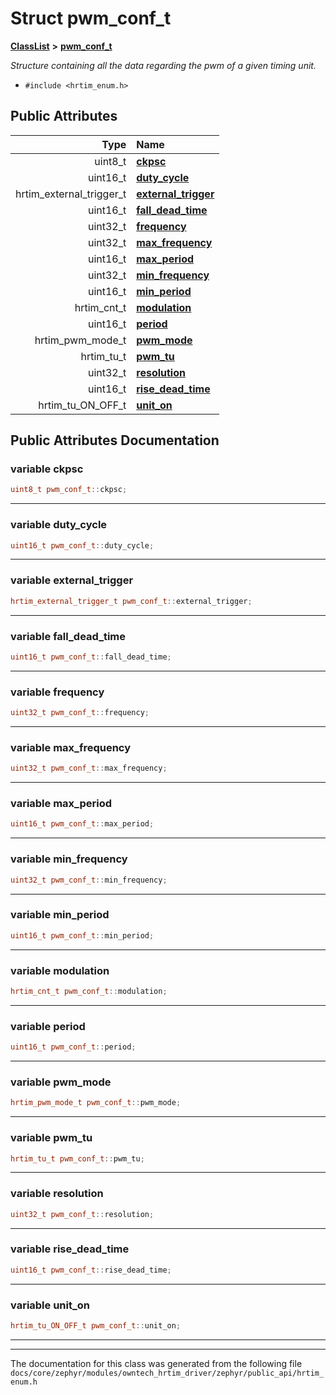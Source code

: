 

# Struct pwm\_conf\_t



[**ClassList**](annotated.md) **>** [**pwm\_conf\_t**](structpwm__conf__t.md)



_Structure containing all the data regarding the pwm of a given timing unit._ 

* `#include <hrtim_enum.h>`





















## Public Attributes

| Type | Name |
| ---: | :--- |
|  uint8\_t | [**ckpsc**](#variable-ckpsc)  <br> |
|  uint16\_t | [**duty\_cycle**](#variable-duty_cycle)  <br> |
|  hrtim\_external\_trigger\_t | [**external\_trigger**](#variable-external_trigger)  <br> |
|  uint16\_t | [**fall\_dead\_time**](#variable-fall_dead_time)  <br> |
|  uint32\_t | [**frequency**](#variable-frequency)  <br> |
|  uint32\_t | [**max\_frequency**](#variable-max_frequency)  <br> |
|  uint16\_t | [**max\_period**](#variable-max_period)  <br> |
|  uint32\_t | [**min\_frequency**](#variable-min_frequency)  <br> |
|  uint16\_t | [**min\_period**](#variable-min_period)  <br> |
|  hrtim\_cnt\_t | [**modulation**](#variable-modulation)  <br> |
|  uint16\_t | [**period**](#variable-period)  <br> |
|  hrtim\_pwm\_mode\_t | [**pwm\_mode**](#variable-pwm_mode)  <br> |
|  hrtim\_tu\_t | [**pwm\_tu**](#variable-pwm_tu)  <br> |
|  uint32\_t | [**resolution**](#variable-resolution)  <br> |
|  uint16\_t | [**rise\_dead\_time**](#variable-rise_dead_time)  <br> |
|  hrtim\_tu\_ON\_OFF\_t | [**unit\_on**](#variable-unit_on)  <br> |












































## Public Attributes Documentation




### variable ckpsc 

```C++
uint8_t pwm_conf_t::ckpsc;
```




<hr>



### variable duty\_cycle 

```C++
uint16_t pwm_conf_t::duty_cycle;
```




<hr>



### variable external\_trigger 

```C++
hrtim_external_trigger_t pwm_conf_t::external_trigger;
```




<hr>



### variable fall\_dead\_time 

```C++
uint16_t pwm_conf_t::fall_dead_time;
```




<hr>



### variable frequency 

```C++
uint32_t pwm_conf_t::frequency;
```




<hr>



### variable max\_frequency 

```C++
uint32_t pwm_conf_t::max_frequency;
```




<hr>



### variable max\_period 

```C++
uint16_t pwm_conf_t::max_period;
```




<hr>



### variable min\_frequency 

```C++
uint32_t pwm_conf_t::min_frequency;
```




<hr>



### variable min\_period 

```C++
uint16_t pwm_conf_t::min_period;
```




<hr>



### variable modulation 

```C++
hrtim_cnt_t pwm_conf_t::modulation;
```




<hr>



### variable period 

```C++
uint16_t pwm_conf_t::period;
```




<hr>



### variable pwm\_mode 

```C++
hrtim_pwm_mode_t pwm_conf_t::pwm_mode;
```




<hr>



### variable pwm\_tu 

```C++
hrtim_tu_t pwm_conf_t::pwm_tu;
```




<hr>



### variable resolution 

```C++
uint32_t pwm_conf_t::resolution;
```




<hr>



### variable rise\_dead\_time 

```C++
uint16_t pwm_conf_t::rise_dead_time;
```




<hr>



### variable unit\_on 

```C++
hrtim_tu_ON_OFF_t pwm_conf_t::unit_on;
```




<hr>

------------------------------
The documentation for this class was generated from the following file `docs/core/zephyr/modules/owntech_hrtim_driver/zephyr/public_api/hrtim_enum.h`

